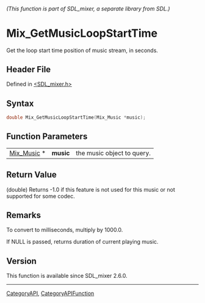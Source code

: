 ###### (This function is part of SDL_mixer, a separate library from SDL.)
# Mix_GetMusicLoopStartTime

Get the loop start time position of music stream, in seconds.

## Header File

Defined in [<SDL_mixer.h>](https://github.com/libsdl-org/SDL_mixer/blob/SDL2/include/SDL_mixer.h)

## Syntax

```c
double Mix_GetMusicLoopStartTime(Mix_Music *music);
```

## Function Parameters

|                          |           |                            |
| ------------------------ | --------- | -------------------------- |
| [Mix_Music](Mix_Music) * | **music** | the music object to query. |

## Return Value

(double) Returns -1.0 if this feature is not used for this music or not
supported for some codec.

## Remarks

To convert to milliseconds, multiply by 1000.0.

If NULL is passed, returns duration of current playing music.

## Version

This function is available since SDL_mixer 2.6.0.

----
[CategoryAPI](CategoryAPI), [CategoryAPIFunction](CategoryAPIFunction)


